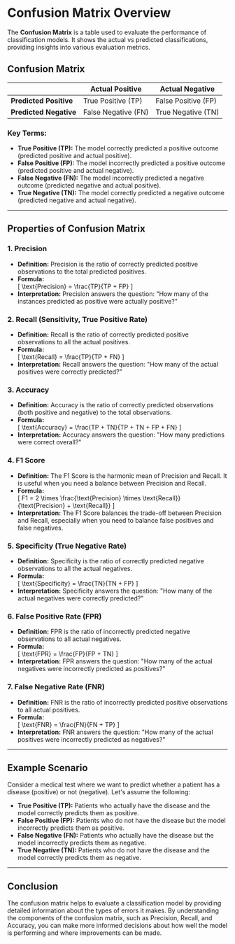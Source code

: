 # Confusion Matrix Overview

The **Confusion Matrix** is a table used to evaluate the performance of classification models. It shows the actual vs predicted classifications, providing insights into various evaluation metrics.

## Confusion Matrix

|                       | **Actual Positive** | **Actual Negative** |
|-----------------------|---------------------|---------------------|
| **Predicted Positive** | True Positive (TP)   | False Positive (FP) |
| **Predicted Negative** | False Negative (FN)  | True Negative (TN)  |

### Key Terms:
- **True Positive (TP):** The model correctly predicted a positive outcome (predicted positive and actual positive).
- **False Positive (FP):** The model incorrectly predicted a positive outcome (predicted positive and actual negative).
- **False Negative (FN):** The model incorrectly predicted a negative outcome (predicted negative and actual positive).
- **True Negative (TN):** The model correctly predicted a negative outcome (predicted negative and actual negative).

---

## Properties of Confusion Matrix

### 1. **Precision**
   - **Definition:** Precision is the ratio of correctly predicted positive observations to the total predicted positives.
   - **Formula:**  
     \[
     \text{Precision} = \frac{TP}{TP + FP}
     \]
   - **Interpretation:** Precision answers the question: "How many of the instances predicted as positive were actually positive?"

### 2. **Recall (Sensitivity, True Positive Rate)**
   - **Definition:** Recall is the ratio of correctly predicted positive observations to all the actual positives.
   - **Formula:**  
     \[
     \text{Recall} = \frac{TP}{TP + FN}
     \]
   - **Interpretation:** Recall answers the question: "How many of the actual positives were correctly predicted?"

### 3. **Accuracy**
   - **Definition:** Accuracy is the ratio of correctly predicted observations (both positive and negative) to the total observations.
   - **Formula:**  
     \[
     \text{Accuracy} = \frac{TP + TN}{TP + TN + FP + FN}
     \]
   - **Interpretation:** Accuracy answers the question: "How many predictions were correct overall?"

### 4. **F1 Score**
   - **Definition:** The F1 Score is the harmonic mean of Precision and Recall. It is useful when you need a balance between Precision and Recall.
   - **Formula:**  
     \[
     F1 = 2 \times \frac{\text{Precision} \times \text{Recall}}{\text{Precision} + \text{Recall}}
     \]
   - **Interpretation:** The F1 Score balances the trade-off between Precision and Recall, especially when you need to balance false positives and false negatives.

### 5. **Specificity (True Negative Rate)**
   - **Definition:** Specificity is the ratio of correctly predicted negative observations to all the actual negatives.
   - **Formula:**  
     \[
     \text{Specificity} = \frac{TN}{TN + FP}
     \]
   - **Interpretation:** Specificity answers the question: "How many of the actual negatives were correctly predicted?"

### 6. **False Positive Rate (FPR)**
   - **Definition:** FPR is the ratio of incorrectly predicted negative observations to all actual negatives.
   - **Formula:**  
     \[
     \text{FPR} = \frac{FP}{FP + TN}
     \]
   - **Interpretation:** FPR answers the question: "How many of the actual negatives were incorrectly predicted as positives?"

### 7. **False Negative Rate (FNR)**
   - **Definition:** FNR is the ratio of incorrectly predicted positive observations to all actual positives.
   - **Formula:**  
     \[
     \text{FNR} = \frac{FN}{FN + TP}
     \]
   - **Interpretation:** FNR answers the question: "How many of the actual positives were incorrectly predicted as negatives?"

---

## Example Scenario

Consider a medical test where we want to predict whether a patient has a disease (positive) or not (negative). Let's assume the following:

- **True Positive (TP):** Patients who actually have the disease and the model correctly predicts them as positive.
- **False Positive (FP):** Patients who do not have the disease but the model incorrectly predicts them as positive.
- **False Negative (FN):** Patients who actually have the disease but the model incorrectly predicts them as negative.
- **True Negative (TN):** Patients who do not have the disease and the model correctly predicts them as negative.

---

## Conclusion

The confusion matrix helps to evaluate a classification model by providing detailed information about the types of errors it makes. By understanding the components of the confusion matrix, such as Precision, Recall, and Accuracy, you can make more informed decisions about how well the model is performing and where improvements can be made.
